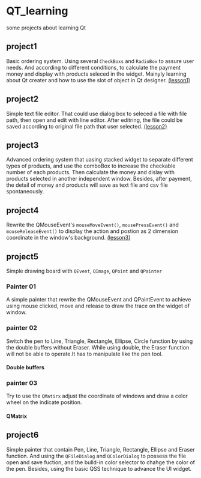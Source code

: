 # QT_learning
some projects about learning Qt

## project1 
Basic ordering system. Using several `CheckBoxs` and `RadioBox` to assure user needs. And according to different conditions, to calculate the payment money and display with products seleced in the widget. Mainyly learning about Qt creater and how to use the slot of object in Qt designer.
[(lesson1)](https://www.notion.so/Qt-Lesson-1-HelloWorld-06030c9831854e3489f8d89e70b03615)

## project2
Simple text file editor. That could use dialog box to seleced a file with file path, then open and edit with line editor. After editring, the file could be saved according to original file path that user selected.
[(lesson2)](https://www.notion.so/Qt-Lesson-2-File-I-O-f3b006a408b84082add6f63f37366dd3)

## project3
Advanced ordering system that uasing stacked widget to separate different types of products, and use the comboBox to increase the checkable number of each products. Then calculate the money and dislay with products selected in another independent window. Besides, after payment, the detail of money and products will save as text file and csv file spontaneously.

## project4
Rewrite the QMouseEvent's `mouseMoveEvent()`, `mousePressEvent()` and `mouseReleaseEvent()` to display the action and postion as 2 dimension coordinate in the window's background.
[(lesson3)](https://www.notion.so/Qt-Lesson-3-QIMAGE-Mouse-Event-674e197ba85f43499c5063619c00efe1)

## project5
Simple drawing board with `QEvent`, `QImage`, `QPoint` and `QPainter`
### Painter 01
A simple painter that rewrite the QMouseEvent and QPaintEvent to achieve using mouse clicked, move and release to draw the trace on the widget of window.
### painter 02
Switch the pen to Line, Triangle, Rectangle, Ellipse, Circle function by using the double buffers without Eraser. While using double, the Eraser function will not be able to operate.It has to manipulate like the pen tool.
#### Double buffers 
### painter 03
Try to use the `QMatirx` adjust the coordinate of windows and draw a color wheel on the indicate position.
#### QMatrix

## project6
Simple painter that contain Pen, Line, Triangle, Rectangle, Ellipse and Eraser function. And using the `QFileDialog` and `QColorDialog` to possess the file open and save fuction, and the bulld-in color selector to chahge the color of the pen. Besides, using the basic QSS technique to advance the UI widget.
